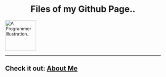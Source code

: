 <h1 align="center">Files of my Github Page..</h1>
  <img src="https://cdn-icons-png.flaticon.com/512/1488/1488581.png" width="100" alt="A Programmer Illustration.."/> 
  
<hr>
<h2>Check it out: <a href="https://imnethmina.github.io/about/">About Me</a></h2>
